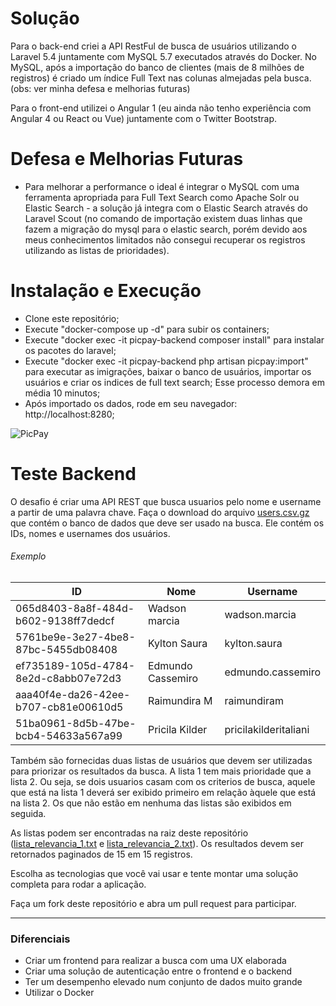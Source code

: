 # Solução
Para o back-end criei a API RestFul de busca de usuários utilizando o Laravel 5.4 juntamente com MySQL 5.7 executados através do Docker. No MySQL, após a importação do banco de clientes (mais de 8 milhões de registros) é criado um índice Full Text nas colunas almejadas pela busca. (obs: ver minha defesa e melhorias futuras)

Para o front-end utilizei o Angular 1 (eu ainda não tenho experiência com Angular 4 ou React ou Vue) juntamente com o Twitter Bootstrap.

# Defesa e Melhorias Futuras
- Para melhorar a performance o ideal é integrar o MySQL com uma ferramenta apropriada para Full Text Search como Apache Solr ou Elastic Search - a solução já integra com o Elastic Search através do Laravel Scout (no comando de importação existem duas linhas que fazem a migração do mysql para o elastic search, porém devido aos meus conhecimentos limitados não consegui recuperar os registros utilizando as listas de prioridades).

# Instalação e Execução
- Clone este repositório;
- Execute "docker-compose up -d" para subir os containers;
- Execute "docker exec -it picpay-backend composer install" para instalar os pacotes do laravel;
- Execute "docker exec -it picpay-backend php artisan picpay:import" para executar as imigrações, baixar o banco de usuários, importar os usuários e criar os indices de full text search; Esse processo demora em média 10 minutos;
- Após importado os dados, rode em seu navegador: http://localhost:8280;


![PicPay](https://user-images.githubusercontent.com/1765696/26998603-711fcf30-4d5c-11e7-9281-0d9eb20337ad.png)

# Teste Backend

O desafio é criar uma API REST que busca usuarios pelo nome e username a partir de uma palavra chave. Faça o download do arquivo [users.csv.gz](https://s3.amazonaws.com/careers-picpay/users.csv.gz) que contém o banco de dados que deve ser usado na busca. Ele contém os IDs, nomes e usernames dos usuários.

###### Exemplo
| ID                                   | Nome              | Username             |
|--------------------------------------|-------------------|----------------------|
| 065d8403-8a8f-484d-b602-9138ff7dedcf | Wadson marcia     | wadson.marcia        |
| 5761be9e-3e27-4be8-87bc-5455db08408  | Kylton Saura      | kylton.saura         |
| ef735189-105d-4784-8e2d-c8abb07e72d3 | Edmundo Cassemiro | edmundo.cassemiro    |
| aaa40f4e-da26-42ee-b707-cb81e00610d5 | Raimundira M      | raimundiram          |
| 51ba0961-8d5b-47be-bcb4-54633a567a99 | Pricila Kilder    | pricilakilderitaliani|



Também são fornecidas duas listas de usuários que devem ser utilizadas para priorizar os resultados da busca. A lista 1 tem mais prioridade que a lista 2. Ou seja, se dois usuarios casam com os criterios de busca, aquele que está na lista 1 deverá ser exibido primeiro em relação àquele que está na lista 2. Os que não estão em nenhuma das listas são exibidos em seguida.

As listas podem ser encontradas na raiz deste repositório ([lista_relevancia_1.txt](lista_relevancia_1.txt) e [lista_relevancia_2.txt](lista_relevancia_2.txt)).
Os resultados devem ser retornados paginados de 15 em 15 registros.

Escolha as tecnologias que você vai usar e tente montar uma solução completa para rodar a aplicação.

Faça um fork deste repositório e abra um pull request para participar.

-----

### Diferenciais

- Criar um frontend para realizar a busca com uma UX elaborada
- Criar uma solução de autenticação entre o frontend e o backend
- Ter um desempenho elevado num conjunto de dados muito grande
- Utilizar o Docker

